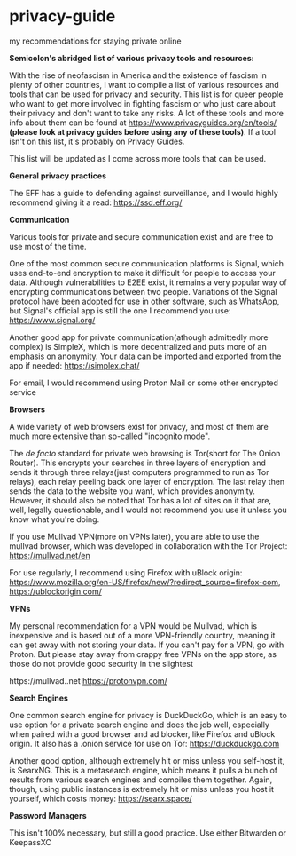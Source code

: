 # privacy-guide
my recommendations for staying private online

**Semicolon's abridged list of various privacy tools and resources:**

With the rise of neofascism in America and the existence of fascism in plenty of other countries, I want to compile a list of various resources and tools that can be used for privacy and security. This list is for queer people who want to get more involved in fighting fascism or who just care about their privacy and don't want to take any risks. A lot of these tools and more info about them can be found at https://www.privacyguides.org/en/tools/ **(please look at privacy guides before using any of these tools)**. If a tool isn't on this list, it's probably on Privacy Guides.

This list will be updated as I come across more tools that can be used.

**General privacy practices**

The EFF has a guide to defending against surveillance, and I would highly recommend giving it a read: https://ssd.eff.org/

**Communication**

Various tools for private and secure communication exist and are free to use most of the time. 

One of the most common secure communication platforms is Signal, which uses end-to-end encryption to make it difficult for people to access your data. Although vulnerabilities to E2EE exist, it remains a very popular way of encrypting communications between two people. Variations of the Signal protocol have been adopted for use in other software, such as WhatsApp, but Signal's official app is still the one I recommend you use: https://www.signal.org/

Another good app for private communication(athough admittedly more complex) is SimpleX, which is more decentralized and puts more of an emphasis on anonymity. Your data can be imported and exported from the app if needed: https://simplex.chat/

For email, I would recommend using Proton Mail or some other encrypted service

**Browsers**

A wide variety of web browsers exist for privacy, and most of them are much more extensive than so-called "incognito mode".

The *de facto* standard for private web browsing is Tor(short for The Onion Router). This encrypts your searches in three layers of encryption and sends it through three relays(just computers programmed to run as Tor relays), each relay peeling back one layer of encryption. The last relay then sends the data to the website you want, which provides anonymity. However, it should also be noted that Tor has a lot of sites on it that are, well, legally questionable, and I would not recommend you use it unless you know what you're doing.

If you use Mullvad VPN(more on VPNs later), you are able to use the mullvad browser, which was developed in collaboration with the Tor Project: https://mullvad.net/en

For use regularly, I recommend using Firefox with uBlock origin: https://www.mozilla.org/en-US/firefox/new/?redirect_source=firefox-com, https://ublockorigin.com/

**VPNs**

My personal recommendation for a VPN would be Mullvad, which is inexpensive and is based out of a more VPN-friendly country, meaning it can get away with not storing your data. If you can't pay for a VPN, go with Proton. But please stay away from crappy free VPNs on the app store, as those do not provide good security in the slightest

https://mullvad..net
https://protonvpn.com/

**Search Engines**

One common search engine for privacy is DuckDuckGo, which is an easy to use option for a private search engine and does the job well, especially when paired with a good browser and ad blocker, like Firefox and uBlock origin. It also has a .onion service for use on Tor: https://duckduckgo.com

Another good option, although extremely hit or miss unless you self-host it, is SearxNG. This is a metasearch engine, which means it pulls a bunch of results from various search engines and compiles them together. Again, though, using public instances is extremely hit or miss unless you host it yourself, which costs money: https://searx.space/

**Password Managers**

This isn't 100% necessary, but still a good practice. Use either Bitwarden or KeepassXC
